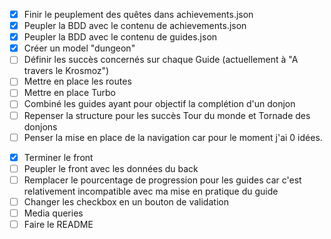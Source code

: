 <!-- Backend -->

- [x] Finir le peuplement des quêtes dans achievements.json
- [x] Peupler la BDD avec le contenu de achievements.json
- [x] Peupler la BDD avec le contenu de guides.json
- [x] Créer un model "dungeon"
- [ ] Définir les succès concernés sur chaque Guide (actuellement à "A travers le Krosmoz")
- [ ] Mettre en place les routes
- [ ] Mettre en place Turbo
- [ ] Combiné les guides ayant pour objectif la complétion d'un donjon
- [ ] Repenser la structure pour les succès Tour du monde et Tornade des donjons
- [ ] Penser la mise en place de la navigation car pour le moment j'ai 0 idées.

<!-- Frontent -->

- [x] Terminer le front
- [ ] Peupler le front avec les données du back
- [ ] Remplacer le pourcentage de progression pour les guides car c'est relativement incompatible avec ma mise en pratique du guide
- [ ] Changer les checkbox en un bouton de validation
- [ ] Media queries
- [ ] Faire le README
